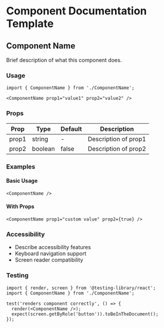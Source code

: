 # Component Documentation Template

## Component Name

Brief description of what this component does.

### Usage

```tsx
import { ComponentName } from './ComponentName';

<ComponentName prop1="value1" prop2="value2" />
```

### Props

| Prop | Type | Default | Description |
|------|------|---------|-------------|
| prop1 | string | - | Description of prop1 |
| prop2 | boolean | false | Description of prop2 |

### Examples

#### Basic Usage
```tsx
<ComponentName />
```

#### With Props
```tsx
<ComponentName prop1="custom value" prop2={true} />
```

### Accessibility

- Describe accessibility features
- Keyboard navigation support
- Screen reader compatibility

### Testing

```tsx
import { render, screen } from '@testing-library/react';
import { ComponentName } from './ComponentName';

test('renders component correctly', () => {
  render(<ComponentName />);
  expect(screen.getByRole('button')).toBeInTheDocument();
});
```
